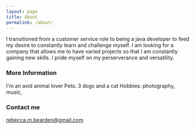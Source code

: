 ```yaml
---
layout: page
title: About
permalink: /about/
---
```


I transitioned from a customer service role to being a java developer to feed my desire to constantly learn and challenge myself. I am looking for a company that allows me to have varied projects so that I am constantly gaining new skills. I pride myself on my perserverance and versatility. 

### More Information
I'm an avid animal lover 
Pets: 3 dogs and a cat
Hobbies: photography, music, 

### Contact me

[rebecca.m.bearden@gmail.com](mailto:rebecca.m.bearden@gmail.com)

